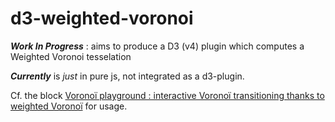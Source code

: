 # d3-weighted-voronoi
___Work In Progress___ : aims to produce a D3 (v4) plugin which computes a Weighted Voronoi tesselation

___Currently___ is _just_ in pure js, not integrated as a d3-plugin.

Cf. the block [Voronoï playground : interactive Voronoï transitioning thanks to weighted Voronoï](http://bl.ock.org/Kcnarf/7d7f60ef86a77851c38c51904f4c8d39) for usage.

